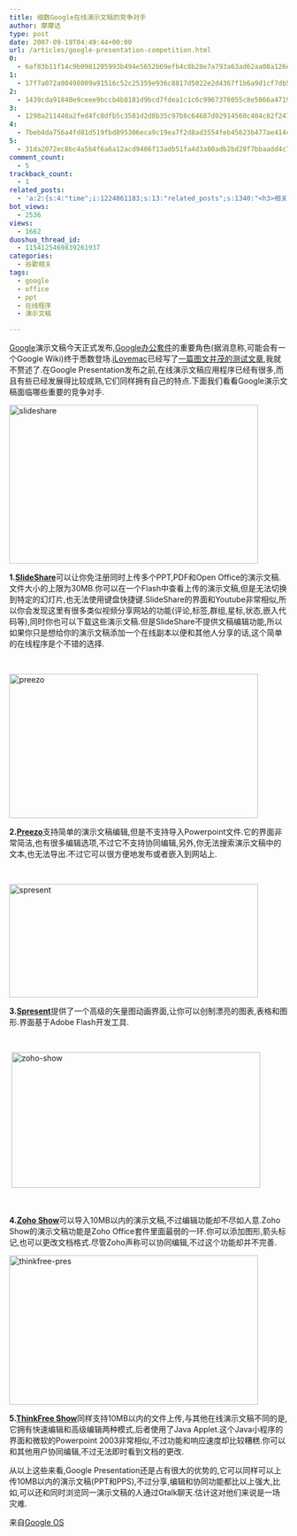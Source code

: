 ```yaml
---
title: 细数Google在线演示文稿的竞争对手
author: 摩摩诘
type: post
date: 2007-09-19T04:49:44+00:00
url: /articles/google-presentation-competition.html
0:
  - 6af83b11f14c9b0981205993b494e5652b69efb4c8b28e7a793a63ad62aa08a126d1ab3ff0c0eb164377faa447207614
1:
  - 17f7a072a90498009a91516c52c25359e936c8817d5022e2d4367f1b6a9d1cf7db55e276e30e2fba31517deec2df6694
2:
  - 1439cda91840e9ceee9bccb4b8181d9bcd7fdea1c1c6c9967378055c8e5866a47193946cc31ffed3b91719785a883c8e
3:
  - 1298a211440a2fed4fc8dfb5c3581d2d8b35c97b8c64687d02914560c404c82f24755b58d1b6f67cc0783ebc567d1c30
4:
  - 7beb4da756a4fd81d519fbd895306eca9c19ea7f2d8ad3554feb45623b477ae414c96c3c27746710dd40c1da65c8df23
5:
  - 31da2072ec8bc4a5b4f6a6a12acd9406f13adb51fa4d3a80adb2bd28f7bbaadd4c7f4a11caa2c78c01c69cdf7e02b8e2
comment_count:
  - 5
trackback_count:
  - 1
related_posts:
  - 'a:2:{s:4:"time";i:1224861183;s:13:"related_posts";s:1340:"<h3>相关日志</h3><ul class="related_post"><li><a href="http://www.digglife.cn/articles/embed-presentation-google-docs.html" title="Google在线演示文稿新增网页嵌入功能">Google在线演示文稿新增网页嵌入功能</a></li><li><a href="http://www.digglife.cn/articles/google-docs-templates.html" title="使用开放的模板创建Google文件">使用开放的模板创建Google文件</a></li><li><a href="http://www.digglife.cn/articles/zoho-database-launched.html" title="Zoho发布在线数据库应用程序">Zoho发布在线数据库应用程序</a></li><li><a href="http://www.digglife.cn/articles/31-online-tools-for-presentations.html" title="31个在线演示文稿(Powerpoint)制作工具">31个在线演示文稿(Powerpoint)制作工具</a></li><li><a href="http://www.digglife.cn/articles/listen-mp3-with-google-flash-player.html" title="小技巧:使用Google Flash Player播放在线音乐">小技巧:使用Google Flash Player播放在线音乐</a></li><li><a href="http://www.digglife.cn/articles/adsense-for-feed-review.html" title="Google AdSense的Feed广告">Google AdSense的Feed广告</a></li><li><a href="http://www.digglife.cn/articles/google-maps-japan-street-view.html" title="Google地图日本版加入街景(Street View)功能">Google地图日本版加入街景(Street View)功能</a></li></ul>";}'
bot_views:
  - 2536
views:
  - 1662
duoshuo_thread_id:
  - 1154125469839261937
categories:
  - 谷歌相关
tags:
  - google
  - office
  - ppt
  - 在线程序
  - 演示文稿

---
```

<a title="Google相关文章" href="https://www.digglife.net/articles/category/about-google/" target="_blank">Google</a>演示文稿今天正式发布,<a title="Google办公套件" href="http://docs.google.com" target="_blank">Google办公套件</a>的重要角色(据消息称,可能会有一个Google Wiki)终于悉数登场.<a title="好友iLovemac" href="http://ilovemac.cn/" target="_blank">iLovemac</a>已经写了<a title="Google Docs: Presentation悄然上线" href="http://ilovemac.cn/articles/google-docs-presentation-on-line-now.html" target="_blank">一篇图文并茂的测试文章</a>,我就不赘述了.在Google Presentation发布之前,在线演示文稿应用程序已经有很多,而且有些已经发展得比较成熟,它们同样拥有自己的特点.下面我们看看Google演示文稿面临哪些重要的竞争对手.

<!--more-->

<a href="https://www.digglife.net/wp-content/uploads/3/379/2007/09/slideshare1.gif" target="_blank"><img id="id" height="287" alt="slideshare" src="https://www.digglife.net/wp-content/uploads/3/379/2007/09/slideshare-thumb.gif" width="450" border="0" /></a> 

**1.**<a title="演示文稿共享SlideShare" href="http://www.slideshare.net" target="_blank"><strong>SlideShare</strong></a>可以让你免注册同时上传多个PPT,PDF和Open Office的演示文稿.文件大小的上限为30MB.你可以在一个Flash中查看上传的演示文稿,但是无法切换到特定的幻灯片,也无法使用键盘快捷键.SlideShare的界面和Youtube非常相似,所以你会发现这里有很多类似视频分享网站的功能(评论,标签,群组,星标,状态,嵌入代码等),同时你也可以下载这些演示文稿.但是SlideShare不提供文稿编辑功能,所以如果你只是想给你的演示文稿添加一个在线副本以便和其他人分享的话,这个简单的在线程序是个不错的选择.

&#xA0;

<a href="https://www.digglife.net/wp-content/uploads/3/379/2007/09/preezo.png" target="_blank"><img id="id" height="261" alt="preezo" src="https://www.digglife.net/wp-content/uploads/3/379/2007/09/preezo-thumb.png" width="450" border="0" /></a> 

**2.**<a title="演示文稿编辑Preezo" href="http://preezo.com" target="_blank"><strong>Preezo</strong></a>支持简单的演示文稿编辑,但是不支持导入Powerpoint文件.它的界面非常简洁,也有很多编辑选项,不过它不支持协同编辑,另外,你无法搜索演示文稿中的文本,也无法导出.不过它可以很方便地发布或者嵌入到网站上.

&#xA0;

<a href="https://www.digglife.net/wp-content/uploads/3/379/2007/09/spresent.png" target="_blank"><img id="id" height="205" alt="spresent" src="https://www.digglife.net/wp-content/uploads/3/379/2007/09/spresent-thumb.png" width="450" border="0" /></a> 

**3.**[**Spresent**][1]提供了一个高级的矢量图动画界面,让你可以创制漂亮的图表,表格和图形.界面基于Adobe Flash开发工具.

&#xA0;

&#xA0;<a href="https://www.digglife.net/wp-content/uploads/3/379/2007/09/zoho-show.png" target="_blank"><img id="id" height="245" alt="zoho-show" src="https://www.digglife.net/wp-content/uploads/3/379/2007/09/zoho-show-thumb.png" width="450" border="0" /></a> 

&#xA0;

**4.**[**Zoho Show**][2]可以导入10MB以内的演示文稿,不过编辑功能却不尽如人意.Zoho Show的演示文稿功能是Zoho Office套件里面最弱的一环.你可以添加图形,箭头标记,也可以更改文档格式.尽管Zoho声称可以协同编辑,不过这个功能却并不完善.

<a href="https://www.digglife.net/wp-content/uploads/3/379/2007/09/thinkfree-pres.png" target="_blank"><img id="id" height="270" alt="thinkfree-pres" src="https://www.digglife.net/wp-content/uploads/3/379/2007/09/thinkfree-pres-thumb.png" width="450" border="0" /></a> 

**5.**[**ThinkFree Show**][3]同样支持10MB以内的文件上传,与其他在线演示文稿不同的是,它拥有快速编辑和高级编辑两种模式,后者使用了Java Applet.这个Java小程序的界面和微软的Powerpoint 2003非常相似,不过功能和响应速度却比较糟糕.你可以和其他用户协同编辑,不过无法即时看到文档的更改.

从以上这些来看,Google Presentation还是占有很大的优势的,它可以同样可以上传10MB以内的演示文稿(PPT和PPS),不过分享,编辑和协同功能都比以上强大,比如,可以还和同时浏览同一演示文稿的人通过Gtalk聊天.估计这对他们来说是一场灾难.

来自<a title="Online Presentation apps" href="http://googlesystem.blogspot.com/2007/09/online-presentation-apps-google.html" target="_blank">Google OS</a>

 [1]: http://www.spresent.com
 [2]: http://show.zoho.com
 [3]: http://www.thinkfree.com
